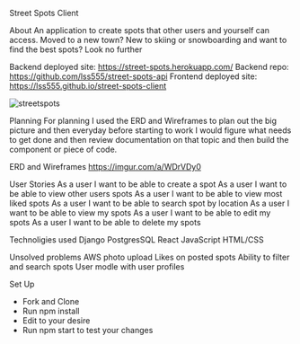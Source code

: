 Street Spots Client

About
An application to create spots that other users and yourself can access.  Moved to a new town? New to skiing or snowboarding and want to find the best spots? Look no further

Backend deployed site: https://street-spots.herokuapp.com/
Backend repo: https://github.com/lss555/street-spots-api
Frontend deployed site: https://lss555.github.io/street-spots-client

![streetspots](https://user-images.githubusercontent.com/60980631/93805308-c990cc00-fc04-11ea-9db8-662d5ad65897.png)

Planning
For planning I used the ERD and Wireframes to plan out the big picture and then everyday before starting to work I would figure what needs to get done and then review documentation on that topic and then build the component or piece of code.

ERD and Wireframes
https://imgur.com/a/WDrVDy0

User Stories
As a user I want to be able to create a spot
As a user I want to be able to view other users spots
As a user I want to be able to view most liked spots
As a user I want to be able to search spot by location
As a user I want to be able to view my spots
As a user I want to be able to edit my spots
As a user I want to be able to delete my spots

Technoligies used
Django
PostgresSQL
React
JavaScript
HTML/CSS

Unsolved problems
AWS photo upload
Likes on posted spots
Ability to filter and search spots
User modle with user profiles

Set Up
- Fork and Clone
- Run npm install
- Edit to your desire
- Run npm start to test your changes
